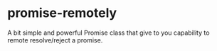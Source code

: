 # promise-remotely
A bit simple and powerful Promise class that give to you capability to remote resolve/reject a promise.
